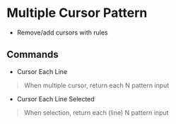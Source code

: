 # Multiple Cursor Pattern

* Remove/add cursors with rules

## Commands

* Cursor Each Line
> When multiple cursor, return each N pattern input

* Cursor Each Line Selected
> When selection, return each (line) N pattern input

<!-- TODO: Gifs and other descriptions -->
